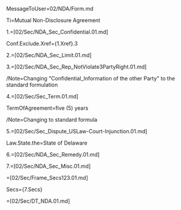 MessageToUser=02/NDA/Form.md

Ti=Mutual Non-Disclosure Agreement

1.=[02/Sec/NDA_Sec_Confidential.01.md]

Conf.Exclude.Xref={1.Xref}.3

2.=[02/Sec/NDA_Sec_Limit.01.md]

3.=[02/Sec/NDA_Sec_Rep_NotViolate3PartyRight.01.md]

/Note=Changing "Confidential_Information of the other Party" to the standard formulation

4.=[02/Sec/Sec_Term.01.md]

TermOfAgreement=five (5) years

/Note=Changing to standard formula

5.=[02/Sec/Sec_Dispute_USLaw-Court-Injunction.01.md]

Law.State.the=State of Delaware

6.=[02/Sec/NDA_Sec_Remedy.01.md]

7.=[02/Sec/NDA_Sec_Misc.01.md]


=[02/Sec/Frame_Secs123.01.md]

Secs={7.Secs}

=[02/Sec/DT_NDA.01.md]